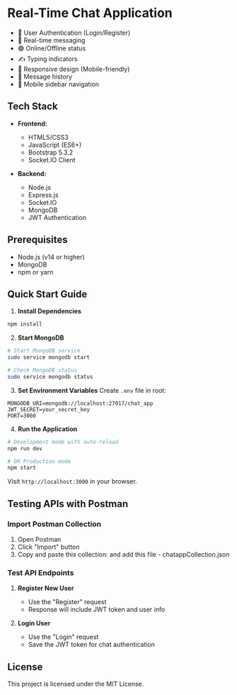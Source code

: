 # Real-Time Chat Application

- 🔐 User Authentication (Login/Register)
- 💬 Real-time messaging
- 🟢 Online/Offline status
- ✍️ Typing indicators
- 📱 Responsive design (Mobile-friendly)
- 📜 Message history
- 🍔 Mobile sidebar navigation

## Tech Stack

- **Frontend:**
  - HTML5/CSS3
  - JavaScript (ES6+)
  - Bootstrap 5.3.2
  - Socket.IO Client

- **Backend:**
  - Node.js
  - Express.js
  - Socket.IO
  - MongoDB
  - JWT Authentication

## Prerequisites

- Node.js (v14 or higher)
- MongoDB
- npm or yarn

## Quick Start Guide

1. **Install Dependencies**
```bash
npm install
```

2. **Start MongoDB**
```bash
# Start MongoDB service
sudo service mongodb start

# Check MongoDB status
sudo service mongodb status
```

3. **Set Environment Variables**
Create `.env` file in root:
```env
MONGODB_URI=mongodb://localhost:27017/chat_app
JWT_SECRET=your_secret_key
PORT=3000
```

4. **Run the Application**
```bash
# Development mode with auto-reload
npm run dev

# OR Production mode
npm start
```

Visit `http://localhost:3000` in your browser.

## Testing APIs with Postman

### Import Postman Collection
1. Open Postman
2. Click "Import" button
3. Copy and paste this collection:
   and add this file - chatappCollection.json

### Test API Endpoints

1. **Register New User**
   - Use the "Register" request
   - Response will include JWT token and user info

2. **Login User**
   - Use the "Login" request
   - Save the JWT token for chat authentication


## License

This project is licensed under the MIT License. 